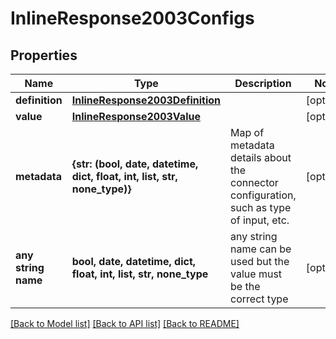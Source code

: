 # InlineResponse2003Configs


## Properties
Name | Type | Description | Notes
------------ | ------------- | ------------- | -------------
**definition** | [**InlineResponse2003Definition**](InlineResponse2003Definition.md) |  | [optional] 
**value** | [**InlineResponse2003Value**](InlineResponse2003Value.md) |  | [optional] 
**metadata** | **{str: (bool, date, datetime, dict, float, int, list, str, none_type)}** | Map of metadata details about the connector configuration, such as type of input, etc. | [optional] 
**any string name** | **bool, date, datetime, dict, float, int, list, str, none_type** | any string name can be used but the value must be the correct type | [optional]

[[Back to Model list]](../README.md#documentation-for-models) [[Back to API list]](../README.md#documentation-for-api-endpoints) [[Back to README]](../README.md)


